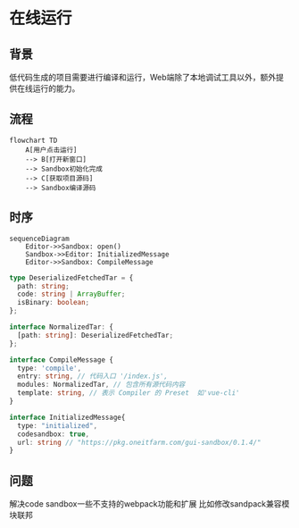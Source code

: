 # 在线运行

## 背景
低代码生成的项目需要进行编译和运行，Web端除了本地调试工具以外，额外提供在线运行的能力。

## 流程
```mermaid
flowchart TD
    A[用户点击运行]
    --> B[打开新窗口]
    --> Sandbox初始化完成
    --> C[获取项目源码]
    --> Sandbox编译源码
```

## 时序

```mermaid
sequenceDiagram
    Editor->>Sandbox: open()
    Sandbox->>Editor: InitializedMessage
    Editor->>Sandbox: CompileMessage
```


``` typescript
type DeserializedFetchedTar = {
  path: string;
  code: string | ArrayBuffer;
  isBinary: boolean;
};

interface NormalizedTar: {
  [path: string]: DeserializedFetchedTar;
};

interface CompileMessage {
  type: 'compile',
  entry: string, // 代码入口 '/index.js',
  modules: NormalizedTar, // 包含所有源代码内容
  template: string, // 表示 Compiler 的 Preset  如'vue-cli'
}

interface InitializedMessage{
  type: "initialized",
  codesandbox: true,
  url: string // "https://pkg.oneitfarm.com/gui-sandbox/0.1.4/"
}
```

## 问题
解决code sandbox一些不支持的webpack功能和扩展
比如修改sandpack兼容模块联邦



